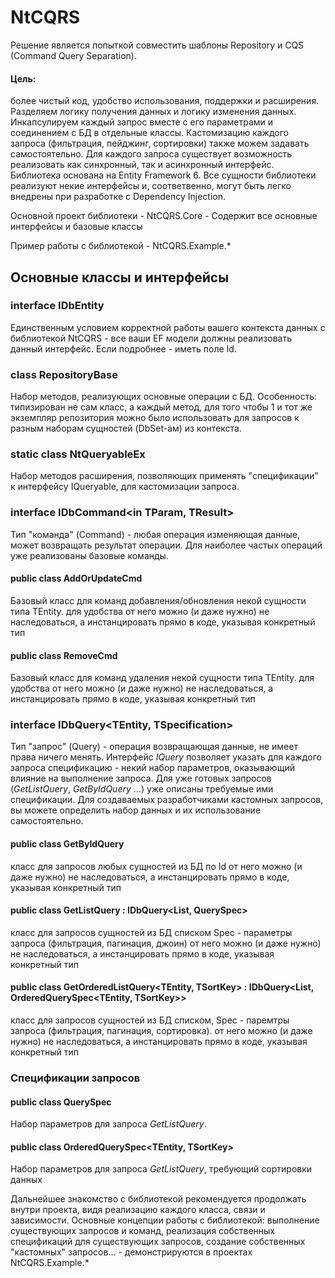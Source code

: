 # NtCQRS
Решение является попыткой совместить шаблоны Repository и CQS (Command Query Separation).

#### Цель: 
более чистый код, удобство использования, поддержки и расширения.
Разделяем логику получения данных и логику изменения данных.
Инкапсулируем каждый запрос вместе с его параметрами и соединением с БД в отдельные классы.
Кастомизацию каждого запроса (фильтрация, пейджинг, сортировки) также можем задавать самостоятельно.
Для каждого запроса существует возможность реализовать как синхронный, так и асинхронный интерфейс.
Библиотека основана на Entity Framework 6.
Все сущности библиотеки реализуют некие интерфейсы и, соответвенно, могут быть легко внедрены при разработке с Dependency Injection.

Основной проект библиотеки - NtCQRS.Core - Содержит все основные интерфейсы и базовые классы

Пример работы с библиотекой - NtCQRS.Example.*

## Основные классы и интерфейсы

### interface IDbEntity
Единственным условием корректной работы вашего контекста данных с библиотекой NtCQRS - все ваши EF модели должны реализовать данный интерфейс.
Если подробнее - иметь поле Id.

### class RepositoryBase
Набор методов, реализующих основные операции с БД. 
Особенность: типизирован не сам класс, а каждый метод, для того чтобы 1 и тот же экземпляр репозитория можно было использовать
для запросов к разным наборам сущностей (DbSet-ам) из контекста.

### static class NtQueryableEx
Набор методов расширения, позволяющих применять "спецификации" к интерфейсу IQueryable, для кастомизации запроса.

### interface IDbCommand<in TParam, TResult>
Тип "команда" (Command) - любая операция изменяющая данные, может возвращать результат операции.
Для наиболее частых операций уже реализованы базовые команды.

#### public class AddOrUpdateCmd<TEntity>
Базовый класс для команд добавления/обновления некой сущности типа TEntity. для удобства
от него можно (и даже нужно) не наследоваться, а инстанцировать прямо в коде, указывая конкретный тип

#### public class RemoveCmd<TEntity>
Базовый класс для команд удаления некой сущности типа TEntity. для удобства
от него можно (и даже нужно) не наследоваться, а инстанцировать прямо в коде, указывая конкретный тип

### interface IDbQuery<TEntity, TSpecification>
Тип "запрос" (Query) - операция возвращающая данные, не имеет права ничего менять.
Интерфейс *IQuery* позволяет указать для каждого запроса спецификацию - некий набор параметров, оказывающий влияние на выполнение запроса.
Для уже готовых запросов (*GetListQuery*, *GetByIdQuery* ...) уже описаны требуемые ими спецификации.
Для создаваемых разработчиками кастомных запросов, вы можете определить набор данных и их использование самостоятельно.

#### public class GetByIdQuery<TEntity>
класс для запросов любых сущностей из БД по Id
от него можно (и даже нужно) не наследоваться, а инстанцировать прямо в коде, указывая конкретный тип

#### public class GetListQuery<TEntity> : IDbQuery<List<TEntity>, QuerySpec<TEntity>> 
класс для запросов сущностей из БД списком
Spec - параметры запроса (фильтрация, пагинация, джоин)
от него можно (и даже нужно) не наследоваться, а инстанцировать прямо в коде, указывая конкретный тип

#### public class GetOrderedListQuery<TEntity, TSortKey> : IDbQuery<List<TEntity>, OrderedQuerySpec<TEntity, TSortKey>>
класс для запросов сущностей из БД списком, 
Spec - паремтры запроса (фильтрация, пагинация, сортировка). 
от него можно (и даже нужно) не наследоваться, а инстанцировать прямо в коде, указывая конкретный тип

### Спецификации запросов

#### public class QuerySpec<TEntity> 
Набор параметров для запроса *GetListQuery*.

#### public class OrderedQuerySpec<TEntity, TSortKey>
Набор параметров для запроса *GetListQuery*, требующий сортировки данных

Дальнейшее знакомство с библиотекой рекомендуется продолжать внутри проекта, видя реализацию каждого класса, связи и зависимости.
Основные концепции работы с библиотекой: выполнение существующих запросов и команд, реализация собственных спецификаций для существующих запросов, создание собственных "кастомных" запросов... - демонстрируются в проектах NtCQRS.Example.*

